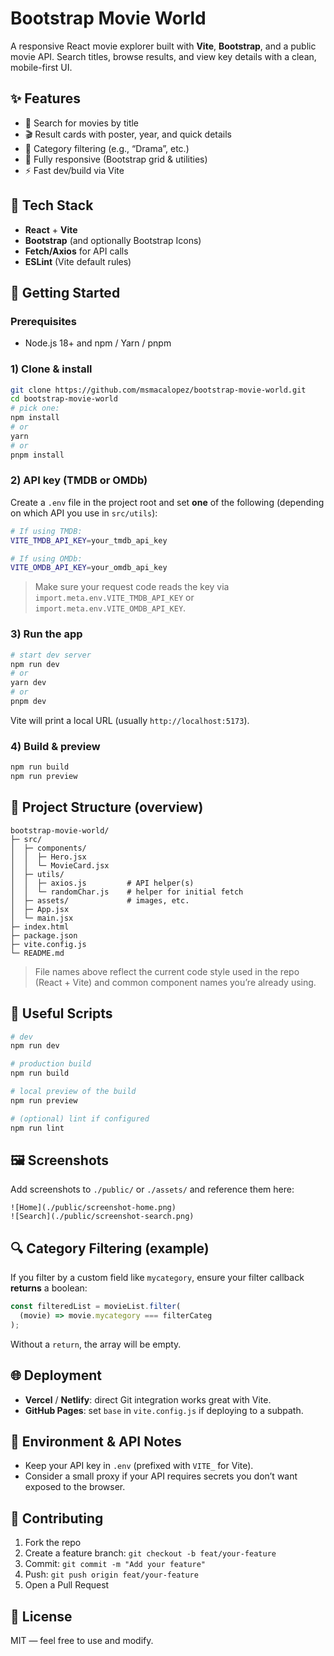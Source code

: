 # Bootstrap Movie World

A responsive React movie explorer built with **Vite**, **Bootstrap**, and a public movie API. Search titles, browse results, and view key details with a clean, mobile-first UI.

## ✨ Features

- 🔎 Search for movies by title
- 🎬 Result cards with poster, year, and quick details
- 🧭 Category filtering (e.g., “Drama”, etc.)
- 📱 Fully responsive (Bootstrap grid & utilities)
- ⚡ Fast dev/build via Vite

## 🧰 Tech Stack

- **React** + **Vite**
- **Bootstrap** (and optionally Bootstrap Icons)
- **Fetch/Axios** for API calls
- **ESLint** (Vite default rules)

## 🚀 Getting Started

### Prerequisites

- Node.js 18+ and npm / Yarn / pnpm

### 1) Clone & install

```bash
git clone https://github.com/msmacalopez/bootstrap-movie-world.git
cd bootstrap-movie-world
# pick one:
npm install
# or
yarn
# or
pnpm install
```

### 2) API key (TMDB or OMDb)

Create a `.env` file in the project root and set **one** of the following (depending on which API you use in `src/utils`):

```bash
# If using TMDB:
VITE_TMDB_API_KEY=your_tmdb_api_key

# If using OMDb:
VITE_OMDB_API_KEY=your_omdb_api_key
```

> Make sure your request code reads the key via `import.meta.env.VITE_TMDB_API_KEY` or `import.meta.env.VITE_OMDB_API_KEY`.

### 3) Run the app

```bash
# start dev server
npm run dev
# or
yarn dev
# or
pnpm dev
```

Vite will print a local URL (usually `http://localhost:5173`).

### 4) Build & preview

```bash
npm run build
npm run preview
```

## 📁 Project Structure (overview)

```
bootstrap-movie-world/
├─ src/
│  ├─ components/
│  │  ├─ Hero.jsx
│  │  └─ MovieCard.jsx
│  ├─ utils/
│  │  ├─ axios.js         # API helper(s)
│  │  └─ randomChar.js    # helper for initial fetch
│  ├─ assets/             # images, etc.
│  ├─ App.jsx
│  └─ main.jsx
├─ index.html
├─ package.json
├─ vite.config.js
└─ README.md
```

> File names above reflect the current code style used in the repo (React + Vite) and common component names you’re already using.

## 🧪 Useful Scripts

```bash
# dev
npm run dev

# production build
npm run build

# local preview of the build
npm run preview

# (optional) lint if configured
npm run lint
```

## 🖼️ Screenshots

Add screenshots to `./public/` or `./assets/` and reference them here:

```
![Home](./public/screenshot-home.png)
![Search](./public/screenshot-search.png)
```

## 🔍 Category Filtering (example)

If you filter by a custom field like `mycategory`, ensure your filter callback **returns** a boolean:

```js
const filteredList = movieList.filter(
  (movie) => movie.mycategory === filterCateg
);
```

Without a `return`, the array will be empty.

## 🌐 Deployment

- **Vercel** / **Netlify**: direct Git integration works great with Vite.
- **GitHub Pages**: set `base` in `vite.config.js` if deploying to a subpath.

## 🧩 Environment & API Notes

- Keep your API key in `.env` (prefixed with `VITE_` for Vite).
- Consider a small proxy if your API requires secrets you don’t want exposed to the browser.

## 🤝 Contributing

1. Fork the repo
2. Create a feature branch: `git checkout -b feat/your-feature`
3. Commit: `git commit -m "Add your feature"`
4. Push: `git push origin feat/your-feature`
5. Open a Pull Request

## 📄 License

MIT — feel free to use and modify.
